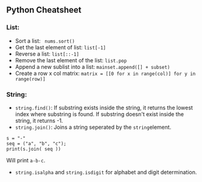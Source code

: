 ## Python Cheatsheet

### List:
- Sort a list: ``` nums.sort()```
- Get the last element of list: ```list[-1]```
- Reverse a list: ```list[::-1]```
- Remove the last element of the list: ```list.pop```
- Append a new sublist into a list: ```mainset.append([] + subset)```
- Create a row x col matrix: ```matrix = [[0 for x in range(col)] for y in range(row)]```

### String:
- ```string.find()```: If substring exists inside the string, it returns the lowest index where substring is found.
If substring doesn't exist inside the string, it returns -1.
- ```string.join()```: Joins a string seperated by the ```string```element.
```
s = "-"
seq = ("a", "b", "c"); 
print(s.join( seq ))
```
Will print ```a-b-c```.

- ```string.isalpha``` and ```string.isdigit``` for alphabet and digit determination.
